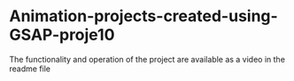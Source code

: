 # Animation-projects-created-using-GSAP-proje10
The functionality and operation of the project are available as a video in the readme file
